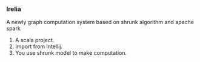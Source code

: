 ### Irelia
A newly graph computation system based on shrunk algorithm and apache spark

1. A scala project.
2. Import from Intellij.
3. You use shrunk model to make computation.
